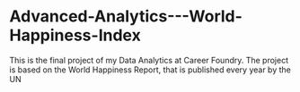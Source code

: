 # Advanced-Analytics---World-Happiness-Index
This is the final project of my Data Analytics at Career Foundry. The project is based on the World Happiness Report, that is published every year by the UN
